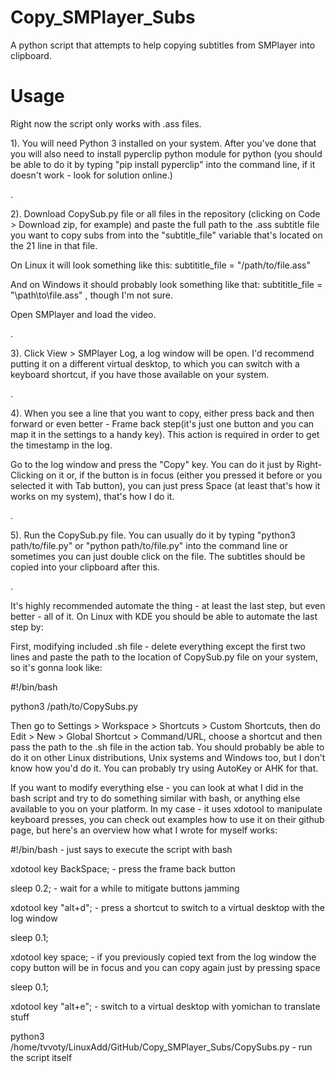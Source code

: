 # Copy_SMPlayer_Subs
A python script that attempts to help copying subtitles from SMPlayer into clipboard.

# Usage

Right now the script only works with .ass files.

1). You will need Python 3 installed on your system. After you've done that you will also need to install pyperclip python module for python (you should be able to do it by typing "pip install pyperclip" into the command line, if it doesn't work - look for solution online.)

.

2). Download CopySub.py file or all files in the repository (clicking on Code > Download zip, for example) and
paste the full path to the .ass subtitle file you want to copy subs from into the "subtitle_file" variable that's located on the 21 line in that file.

On Linux it will look something like this:
subtititle_file = "/path/to/file.ass"

And on Windows it should probably look something like that:
subtititle_file = "\\path\\to\\file.ass" , though I'm not sure.

Open SMPlayer and load the video.

.

3). Click View > SMPlayer Log, a log window will be open.
I'd recommend putting it on a different virtual desktop, to which you can switch with a keyboard shortcut, if you have those available on your system.

.

4). When you see a line that you want to copy, either press back and then forward or even better - Frame back step(it's just one button and you can map it in the settings to a handy key).
This action is required in order to get the timestamp in the log.

Go to the log window and press the "Copy" key.
You can do it just by Right-Clicking on it or, if the button is in focus (either you
pressed it before or you selected it with Tab button), you can just press Space (at least that's
how it works on my system), that's how I do it.

.

5). Run the CopySub.py file. You can usually do it by typing "python3 path/to/file.py" or "python path/to/file.py" into the command line or sometimes you can just double click on the file. The subtitles should be
copied into your clipboard after this.

.

It's highly recommended automate the thing - at least the last step, but even better - all of it.
On Linux with KDE you should be able to automate the last step by:

First, modifying included .sh file - delete everything except the first two lines and paste the path to the location of CopySub.py file on your system, so it's gonna look like:

#!/bin/bash

python3 /path/to/CopySubs.py

Then go to Settings > Workspace > Shortcuts > Custom Shortcuts, then do Edit > New > Global Shortcut > Command/URL, choose a shortcut and then pass the path to the .sh file in the action tab.
You should probably be able to do it on other Linux distributions, Unix systems and Windows too, but I don't know how you'd do it. You can probably try using AutoKey or AHK for that.

If you want to modify everything else - you can look at what I did in the bash script and try to do something similar with bash, or anything else available to you on your platform. In my case - it uses xdotool to manipulate keyboard presses, you can check out examples how to use it on their github page, but here's an overview how what I wrote for myself works:

#!/bin/bash - just says to execute the script with bash

xdotool key BackSpace; - press the frame back button

sleep 0.2; - wait for a while to mitigate buttons jamming

xdotool key "alt+d"; - press a shortcut to switch to a virtual desktop with the log window

sleep 0.1;

xdotool key space; - if you previously copied text from the log window the copy button will be in focus and you can copy again just by pressing space

sleep 0.1;

xdotool key "alt+e"; - switch to a virtual desktop with yomichan to translate stuff

python3 /home/tvvoty/LinuxAdd/GitHub/Copy_SMPlayer_Subs/CopySubs.py - run the script itself
